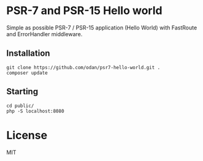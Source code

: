# PSR-7 and PSR-15 Hello world

Simple as possible PSR-7 / PSR-15 application (Hello World) with FastRoute and ErrorHandler middleware.

## Installation

```
git clone https://github.com/odan/psr7-hello-world.git .
composer update
```

## Starting

```
cd public/
php -S localhost:8080
```

# License

MIT
